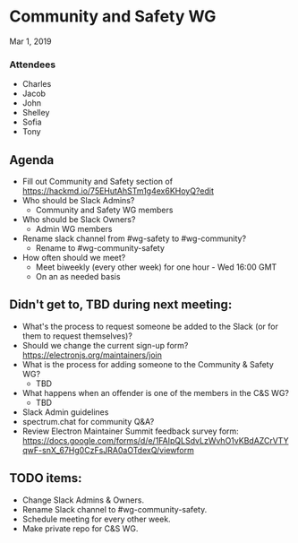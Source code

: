 # Community and Safety WG

Mar 1, 2019

### Attendees
- Charles
- Jacob
- John
- Shelley
- Sofia
- Tony

## Agenda
- Fill out Community and Safety section of https://hackmd.io/75EHutAhSTm1g4ex6KHoyQ?edit
- Who should be Slack Admins?
    - Community and Safety WG members
- Who should be Slack Owners?
    - Admin WG members
- Rename slack channel from #wg-safety to #wg-community?
    - Rename to #wg-community-safety
- How often should we meet?
    - Meet biweekly (every other week) for one hour - Wed 16:00 GMT
    - On an as needed basis

## Didn't get to, TBD during next meeting:
- What's the process to request someone be added to the Slack (or for them to request themselves)?
- Should we change the current sign-up form? https://electronjs.org/maintainers/join
- What is the process for adding someone to the Community & Safety WG?
    - TBD
- What happens when an offender is one of the members in the C&S WG?
    - TBD
- Slack Admin guidelines
- spectrum.chat for community Q&A?
- Review Electron Maintainer Summit feedback survey form: https://docs.google.com/forms/d/e/1FAIpQLSdvLzWvhO1vKBdAZCrVTYqwF-snX_67Hg0CzFsJRA0aOTdexQ/viewform 

## TODO items:
- Change Slack Admins & Owners.
- Rename Slack channel to #wg-community-safety.
- Schedule meeting for every other week.
- Make private repo for C&S WG.

